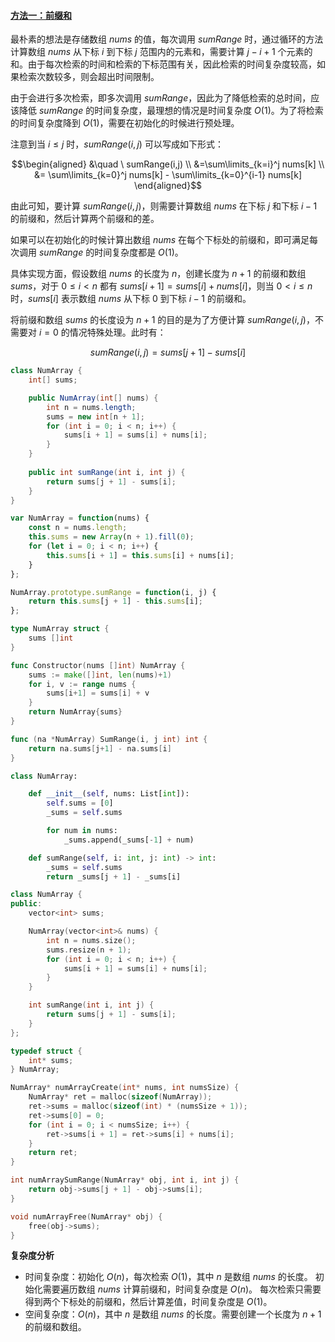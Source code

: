 ﻿#### [方法一：前缀和](https://leetcode.cn/problems/range-sum-query-immutable/solutions/627052/qu-yu-he-jian-suo-shu-zu-bu-ke-bian-by-l-px41/)

最朴素的想法是存储数组 $nums$ 的值，每次调用 $sumRange$ 时，通过循环的方法计算数组 $nums$ 从下标 $i$ 到下标 $j$ 范围内的元素和，需要计算 $j-i+1$ 个元素的和。由于每次检索的时间和检索的下标范围有关，因此检索的时间复杂度较高，如果检索次数较多，则会超出时间限制。

由于会进行多次检索，即多次调用 $sumRange$，因此为了降低检索的总时间，应该降低 $sumRange$ 的时间复杂度，最理想的情况是时间复杂度 $O(1)$。为了将检索的时间复杂度降到 $O(1)$，需要在初始化的时候进行预处理。

注意到当 $i \le j$ 时，$sumRange(i,j)$ 可以写成如下形式：

$$\begin{aligned} &\quad \ sumRange(i,j) \\ &=\sum\limits_{k=i}^j nums[k] \\ &= \sum\limits_{k=0}^j nums[k] - \sum\limits_{k=0}^{i-1} nums[k] \end{aligned}$$

由此可知，要计算 $sumRange(i,j)$，则需要计算数组 $nums$ 在下标 $j$ 和下标 $i-1$ 的前缀和，然后计算两个前缀和的差。

如果可以在初始化的时候计算出数组 $nums$ 在每个下标处的前缀和，即可满足每次调用 $sumRange$ 的时间复杂度都是 $O(1)$。

具体实现方面，假设数组 $nums$ 的长度为 $n$，创建长度为 $n+1$ 的前缀和数组 $sums$，对于 $0 \le i<n$ 都有 $sums[i+1]=sums[i]+nums[i]$，则当 $0 < i \le n$ 时，$sums[i]$ 表示数组 $nums$ 从下标 $0$ 到下标 $i-1$ 的前缀和。

将前缀和数组 $sums$ 的长度设为 $n+1$ 的目的是为了方便计算 $sumRange(i,j)$，不需要对 $i=0$ 的情况特殊处理。此时有：

$$sumRange(i,j)=sums[j+1]-sums[i]$$

```java
class NumArray {
    int[] sums;

    public NumArray(int[] nums) {
        int n = nums.length;
        sums = new int[n + 1];
        for (int i = 0; i < n; i++) {
            sums[i + 1] = sums[i] + nums[i];
        }
    }
    
    public int sumRange(int i, int j) {
        return sums[j + 1] - sums[i];
    }
}
```

```javascript
var NumArray = function(nums) {
    const n = nums.length;
    this.sums = new Array(n + 1).fill(0);
    for (let i = 0; i < n; i++) {
        this.sums[i + 1] = this.sums[i] + nums[i];
    }
};

NumArray.prototype.sumRange = function(i, j) {
    return this.sums[j + 1] - this.sums[i];
};
```

```go
type NumArray struct {
    sums []int
}

func Constructor(nums []int) NumArray {
    sums := make([]int, len(nums)+1)
    for i, v := range nums {
        sums[i+1] = sums[i] + v
    }
    return NumArray{sums}
}

func (na *NumArray) SumRange(i, j int) int {
    return na.sums[j+1] - na.sums[i]
}
```

```python
class NumArray:

    def __init__(self, nums: List[int]):
        self.sums = [0]
        _sums = self.sums

        for num in nums:
            _sums.append(_sums[-1] + num)

    def sumRange(self, i: int, j: int) -> int:
        _sums = self.sums
        return _sums[j + 1] - _sums[i]
```

```cpp
class NumArray {
public:
    vector<int> sums;

    NumArray(vector<int>& nums) {
        int n = nums.size();
        sums.resize(n + 1);
        for (int i = 0; i < n; i++) {
            sums[i + 1] = sums[i] + nums[i];
        }
    }

    int sumRange(int i, int j) {
        return sums[j + 1] - sums[i];
    }
};
```

```c
typedef struct {
    int* sums;
} NumArray;

NumArray* numArrayCreate(int* nums, int numsSize) {
    NumArray* ret = malloc(sizeof(NumArray));
    ret->sums = malloc(sizeof(int) * (numsSize + 1));
    ret->sums[0] = 0;
    for (int i = 0; i < numsSize; i++) {
        ret->sums[i + 1] = ret->sums[i] + nums[i];
    }
    return ret;
}

int numArraySumRange(NumArray* obj, int i, int j) {
    return obj->sums[j + 1] - obj->sums[i];
}

void numArrayFree(NumArray* obj) {
    free(obj->sums);
}
```

**复杂度分析**

- 时间复杂度：初始化 $O(n)$，每次检索 $O(1)$，其中 $n$ 是数组 $nums$ 的长度。 初始化需要遍历数组 $nums$ 计算前缀和，时间复杂度是 $O(n)$。 每次检索只需要得到两个下标处的前缀和，然后计算差值，时间复杂度是 $O(1)$。
- 空间复杂度：$O(n)$，其中 $n$ 是数组 $nums$ 的长度。需要创建一个长度为 $n+1$ 的前缀和数组。
